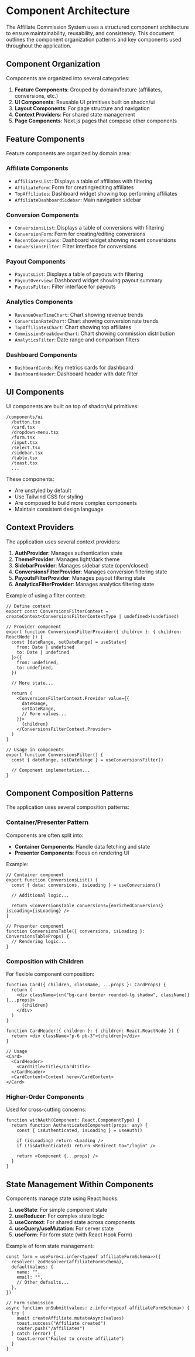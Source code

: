# Component Architecture

The Affiliate Commission System uses a structured component architecture to ensure maintainability, reusability, and consistency. This document outlines the component organization patterns and key components used throughout the application.

## Component Organization

Components are organized into several categories:

1. **Feature Components**: Grouped by domain/feature (affiliates, conversions, etc.)
2. **UI Components**: Reusable UI primitives built on shadcn/ui
3. **Layout Components**: For page structure and navigation
4. **Context Providers**: For shared state management
5. **Page Components**: Next.js pages that compose other components

## Feature Components

Feature components are organized by domain area:

### Affiliate Components
- `AffiliatesList`: Displays a table of affiliates with filtering
- `AffiliateForm`: Form for creating/editing affiliates
- `TopAffiliates`: Dashboard widget showing top performing affiliates
- `AffiliateDashboardSidebar`: Main navigation sidebar

### Conversion Components
- `ConversionsList`: Displays a table of conversions with filtering
- `ConversionForm`: Form for creating/editing conversions
- `RecentConversions`: Dashboard widget showing recent conversions
- `ConversionsFilter`: Filter interface for conversions

### Payout Components
- `PayoutsList`: Displays a table of payouts with filtering
- `PayoutOverview`: Dashboard widget showing payout summary
- `PayoutsFilter`: Filter interface for payouts

### Analytics Components
- `RevenueOverTimeChart`: Chart showing revenue trends
- `ConversionRateChart`: Chart showing conversion rate trends
- `TopAffiliatesChart`: Chart showing top affiliates
- `CommissionBreakdownChart`: Chart showing commission distribution
- `AnalyticsFilter`: Date range and comparison filters

### Dashboard Components
- `DashboardCards`: Key metrics cards for dashboard
- `DashboardHeader`: Dashboard header with date filter

## UI Components

UI components are built on top of shadcn/ui primitives:

```
/components/ui
  /button.tsx
  /card.tsx
  /dropdown-menu.tsx
  /form.tsx
  /input.tsx
  /select.tsx
  /sidebar.tsx
  /table.tsx
  /toast.tsx
  ...
```

These components:
- Are unstyled by default
- Use Tailwind CSS for styling
- Are composed to build more complex components
- Maintain consistent design language

## Context Providers

The application uses several context providers:

1. **AuthProvider**: Manages authentication state
2. **ThemeProvider**: Manages light/dark theme
3. **SidebarProvider**: Manages sidebar state (open/closed)
4. **ConversionsFilterProvider**: Manages conversion filtering state
5. **PayoutsFilterProvider**: Manages payout filtering state
6. **AnalyticsFilterProvider**: Manages analytics filtering state

Example of using a filter context:

```tsx
// Define context
export const ConversionsFilterContext = createContext<ConversionsFilterContextType | undefined>(undefined)

// Provider component
export function ConversionsFilterProvider({ children }: { children: ReactNode }) {
  const [dateRange, setDateRange] = useState<{
    from: Date | undefined
    to: Date | undefined
  }>({
    from: undefined,
    to: undefined,
  })
  
  // More state...
  
  return (
    <ConversionsFilterContext.Provider value={{
      dateRange,
      setDateRange,
      // More values...
    }}>
      {children}
    </ConversionsFilterContext.Provider>
  )
}

// Usage in components
export function ConversionsFilter() {
  const { dateRange, setDateRange } = useConversionsFilter()
  
  // Component implementation...
}
```

## Component Composition Patterns

The application uses several composition patterns:

### Container/Presenter Pattern

Components are often split into:
- **Container Components**: Handle data fetching and state
- **Presenter Components**: Focus on rendering UI

Example:
```tsx
// Container component
export function ConversionsList() {
  const { data: conversions, isLoading } = useConversions()
  
  // Additional logic...
  
  return <ConversionsTable conversions={enrichedConversions} isLoading={isLoading} />
}

// Presenter component
function ConversionsTable({ conversions, isLoading }: ConversionsTableProps) {
  // Rendering logic...
}
```

### Composition with Children

For flexible component composition:

```tsx
function Card({ children, className, ...props }: CardProps) {
  return (
    <div className={cn("bg-card border rounded-lg shadow", className)} {...props}>
      {children}
    </div>
  )
}

function CardHeader({ children }: { children: React.ReactNode }) {
  return <div className="p-6 pb-3">{children}</div>
}

// Usage
<Card>
  <CardHeader>
    <CardTitle>Title</CardTitle>
  </CardHeader>
  <CardContent>Content here</CardContent>
</Card>
```

### Higher-Order Components

Used for cross-cutting concerns:

```tsx
function withAuth(Component: React.ComponentType) {
  return function AuthenticatedComponent(props: any) {
    const { isAuthenticated, isLoading } = useAuth()
    
    if (isLoading) return <Loading />
    if (!isAuthenticated) return <Redirect to="/login" />
    
    return <Component {...props} />
  }
}
```

## State Management Within Components

Components manage state using React hooks:

1. **useState**: For simple component state
2. **useReducer**: For complex state logic
3. **useContext**: For shared state across components
4. **useQuery/useMutation**: For server state
5. **useForm**: For form state (with React Hook Form)

Example of form state management:

```tsx
const form = useForm<z.infer<typeof affiliateFormSchema>>({
  resolver: zodResolver(affiliateFormSchema),
  defaultValues: {
    name: "",
    email: "",
    // Other defaults...
  },
})

// Form submission
async function onSubmit(values: z.infer<typeof affiliateFormSchema>) {
  try {
    await createAffiliate.mutateAsync(values)
    toast.success("Affiliate created")
    router.push("/affiliates")
  } catch (error) {
    toast.error("Failed to create affiliate")
  }
}
```
